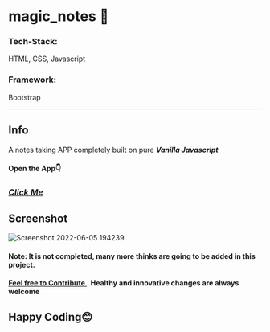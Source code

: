 
# magic_notes 📑
<h3> Tech-Stack:</h3> HTML, CSS, Javascript
<h3> Framework:</h3> Bootstrap
<hr>
<h2> Info </h2>
A notes taking APP completely built on pure <b><i>Vanilla Javascript</i></b>
<h4>Open the App👇</h4>
<h3><a href="https://hs07-notes.netlify.app" target="_blank"><i><b>Click Me</b></i></a></h3>
<h2>Screenshot</h2>

![Screenshot 2022-06-05 194239](https://user-images.githubusercontent.com/87127387/172366768-b37f9c5b-b983-4856-8978-add61676266d.png)
<h4> Note: It is not completed, many more thinks are going to be added in this project.</h4>
<h4><a href="https://github.com/hs-07/magic_notes"> Feel free to Contribute <a>. Healthy and innovative changes are always welcome</h4>
  <h2> Happy Coding😊 </h2>
